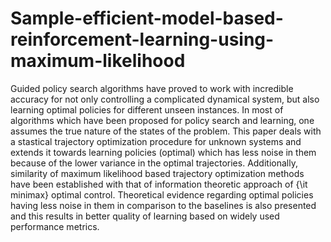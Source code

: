 # Sample-efficient-model-based-reinforcement-learning-using-maximum-likelihood
Guided policy search algorithms have proved to work with incredible accuracy for not only controlling a complicated dynamical system, but also learning optimal policies for different unseen instances. In most of algorithms which have been proposed for policy search and learning, one assumes the true nature of the states of the problem. This paper deals with a stastical trajectory optimization procedure for unknown systems and extends it towards learning policies (optimal) which has less noise in them because of the lower variance in the optimal trajectories. Additionally, similarity of maximum likelihood based trajectory optimization methods have been established with that of information theoretic approach of {\it minimax} optimal control. Theoretical evidence regarding optimal policies having less noise in them in comparison to the baselines is also presented and this results in better quality of learning based on widely used performance metrics.
